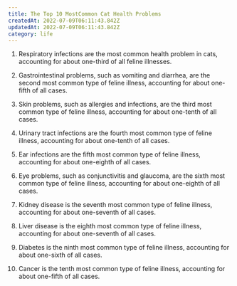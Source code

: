 ```yaml
---
title: The Top 10 MostCommon Cat Health Problems
createdAt: 2022-07-09T06:11:43.842Z
updatedAt: 2022-07-09T06:11:43.842Z
category: life
---
```


1. Respiratory infections are the most common health problem in cats, accounting for about one-third of all feline illnesses.

2. Gastrointestinal problems, such as vomiting and diarrhea, are the second most common type of feline illness, accounting for about one-fifth of all cases.

3. Skin problems, such as allergies and infections, are the third most common type of feline illness, accounting for about one-tenth of all cases.

4. Urinary tract infections are the fourth most common type of feline illness, accounting for about one-tenth of all cases.

5. Ear infections are the fifth most common type of feline illness, accounting for about one-eighth of all cases.

6. Eye problems, such as conjunctivitis and glaucoma, are the sixth most common type of feline illness, accounting for about one-eighth of all cases.

7. Kidney disease is the seventh most common type of feline illness, accounting for about one-seventh of all cases.

8. Liver disease is the eighth most common type of feline illness, accounting for about one-seventh of all cases.

9. Diabetes is the ninth most common type of feline illness, accounting for about one-sixth of all cases.

10. Cancer is the tenth most common type of feline illness, accounting for about one-fifth of all cases.
